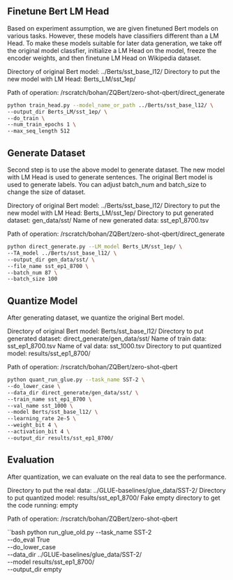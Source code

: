 ## Finetune Bert LM Head

Based on experiment assumption, we are given finetuned Bert models on various tasks. However, these models have classifiers different than a LM Head. To make these models suitable for later data generation, we take off the original model classfier, initialize a LM Head on the model, freeze the encoder weights, and then finetune LM Head on Wikipedia dataset.

Directory of original Bert model: ../Berts/sst_base_l12/
Directory to put the new model with LM Head: Berts_LM/sst_1ep/

Path of operation: /rscratch/bohan/ZQBert/zero-shot-qbert/direct_generate

```bash
python train_head.py --model_name_or_path ../Berts/sst_base_l12/ \
--output_dir Berts_LM/sst_1ep/ \
--do_train \
--num_train_epochs 1 \
--max_seq_length 512
```

## Generate Dataset

Second step is to use the above model to generate dataset. The new model with LM Head is used to generate sentences. The original Bert model is used to generate labels. You can adjust batch_num and batch_size to change the size of dataset.

Directory of original Bert model: ../Berts/sst_base_l12/
Directory to put the new model with LM Head: Berts_LM/sst_1ep/
Directory to put generated dataset: gen_data/sst/
Name of new generated data: sst_ep1_8700.tsv

Path of operation: /rscratch/bohan/ZQBert/zero-shot-qbert/direct_generate

```bash
python direct_generate.py --LM_model Berts_LM/sst_1ep/ \
--TA_model ../Berts/sst_base_l12/ \
--output_dir gen_data/sst/ \
--file_name sst_ep1_8700 \
--batch_num 87 \
--batch_size 100
```

## Quantize Model

After generating dataset, we quantize the original Bert model.

Directory of original Bert model: Berts/sst_base_l12/
Directory to put generated dataset: direct_generate/gen_data/sst/
Name of train data: sst_ep1_8700.tsv
Name of val data: sst_1000.tsv
Directory to put quantized model: results/sst_ep1_8700/

Path of operation: /rscratch/bohan/ZQBert/zero-shot-qbert

```bash
python quant_run_glue.py --task_name SST-2 \
--do_lower_case \
--data_dir direct_generate/gen_data/sst/ \
--train_name sst_ep1_8700 \
--val_name sst_1000 \
--model Berts/sst_base_l12/ \
--learning_rate 2e-5 \
--weight_bit 4 \
--activation_bit 4 \
--output_dir results/sst_ep1_8700/
```

## Evaluation

After quantization, we can evaluate on the real data to see the performance.

Directory to put the real data: ../GLUE-baselines/glue_data/SST-2/
Directory to put quantized model: results/sst_ep1_8700/
Fake empty directory to get the code running: empty

Path of operation: /rscratch/bohan/ZQBert/zero-shot-qbert

``bash
python run_glue_old.py --task_name SST-2 \
--do_eval True \
--do_lower_case \
--data_dir ../GLUE-baselines/glue_data/SST-2/ \
--model results/sst_ep1_8700/ \
--output_dir empty
